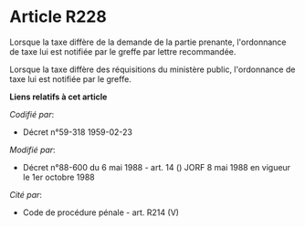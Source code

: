 # Article R228

Lorsque la taxe diffère de la demande de la partie prenante, l'ordonnance de taxe lui est notifiée par le greffe par lettre
recommandée.

Lorsque la taxe diffère des réquisitions du ministère public, l'ordonnance de taxe lui est notifiée par le greffe.

**Liens relatifs à cet article**

_Codifié par_:

  - Décret n°59-318 1959-02-23

_Modifié par_:

  - Décret n°88-600 du 6 mai 1988 - art. 14 () JORF 8 mai 1988 en vigueur le 1er octobre 1988

_Cité par_:

  - Code de procédure pénale - art. R214 (V)
